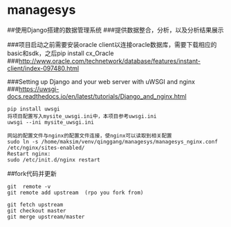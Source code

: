 # managesys
##使用Django搭建的数据管理系统
###提供数据整合，分析，以及分析结果展示

###项目启动之前需要安装oracle client以连接oracle数据库，需要下载相应的basic和sdk，之后pip install cx_Oracle
###http://www.oracle.com/technetwork/database/features/instant-client/index-097480.html

###Setting up Django and your web server with uWSGI and nginx
###https://uwsgi-docs.readthedocs.io/en/latest/tutorials/Django_and_nginx.html
```
pip install uwsgi  
将项目配置写入mysite_uwsgi.ini中，本项目参考uwsgi.ini  
uwsgi --ini mysite_uwsgi.ini  

网站的配置文件与nginx的配置文件连接，使nginx可以读取到相关配置  
sudo ln -s /home/maksim/venv/qinggang/managesys/managesys_nginx.conf  /etc/nginx/sites-enabled/  
Restart nginx:  
sudo /etc/init.d/nginx restart  
```

##fork代码并更新
```
git  remote -v  
git remote add upstream  (rpo you fork from)  

git fetch upstream   
git checkout master  
git merge upstream/master  
```